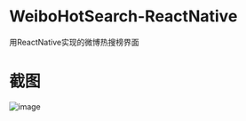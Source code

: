 # WeiboHotSearch-ReactNative
用ReactNative实现的微博热搜榜界面

# 截图
![image](https://github.com/yubo725/WeiboHotSearch-ReactNative/blob/master/screenshot/screenshot.jpg)
